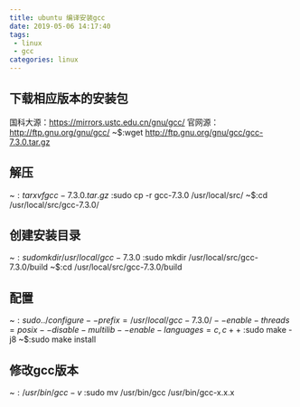 ```yaml
---
title: ubuntu 编译安装gcc
date: 2019-05-06 14:17:40
tags:
 - linux
 - gcc
categories: linux
---
```



## 下载相应版本的安装包
国科大源：https://mirrors.ustc.edu.cn/gnu/gcc/
官网源：http://ftp.gnu.org/gnu/gcc/
~$:wget http://ftp.gnu.org/gnu/gcc/gcc-7.3.0.tar.gz


## 解压
~$:tar xvf gcc-7.3.0.tar.gz
~$:sudo cp -r gcc-7.3.0 /usr/local/src/
~$:cd /usr/local/src/gcc-7.3.0/

## 创建安装目录
~$:sudo mkdir /usr/local/gcc-7.3.0
~$:sudo mkdir /usr/local/src/gcc-7.3.0/build
~$:cd /usr/local/src/gcc-7.3.0/build

## 配置
~$:sudo ../configure --prefix=/usr/local/gcc-7.3.0/ --enable-threads=posix --disable-multilib --enable-languages=c,c++
~$:sudo make -j8
~$:sudo make install


## 修改gcc版本
~$:/usr/bin/gcc -v
~$:sudo mv /usr/bin/gcc /usr/bin/gcc-x.x.x

